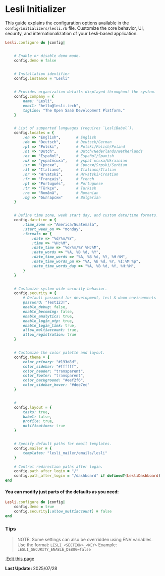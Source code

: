 # Lesli Initializer

This guide explains the configuration options available in the `config/initializers/lesli.rb` file. Customize the core behavior, UI, security, and internationalization of your Lesli-based application.

```ruby
Lesli.configure do |config|


    # Enable or disable demo mode.
    config.demo = false

    
    # Installation identifier
    config.instance = "Lesli"


    # Provides organization details displayed throughout the system.
    config.company = {
        name: "Lesli",
        email: "hello@lesli.tech",
        tagline: "The Open SaaS Development Platform."
    }


    # List of supported languages (requires `LesliBabel`).
    config.locales = {
        :en => "English",       # English
        :de => "Deutsch",       # Deutsch/German
        :pl => "Polski",        # Polski/Polish/Poland
        :nl => "Dutch",         # Dutch/Nederlands/Netherlands
        :es => "Español",       # Español/Spanish
        :uk => "украї́нська",    # украї́нська/Ukrainian
        :sr => "Српски",        # Српски/Srpski/Serbian
        :it => "Italiano",      # Italiano/Italian
        :hr => "Hrvatski",      # Hrvatski/Croatian
        :fr => "Français",      # French
        :pt => "Português",     # Portuguese
        :tr => "Türkçe",        # Turkish
        :ro => "Română",        # Romanian
        :bg => "български"      # Bulgarian
    }


    # Define time zone, week start day, and custom date/time formats.
    config.datetime = {
        :time_zone => "America/Guatemala",
        :start_week_on => "monday",
        :formats => {
            :date => "%d/%m/%Y",
            :time => "%H:%M",
            :date_time => "%d/%m/%Y %H:%M",
            :date_words => "%A, %B %d, %Y",
            :date_time_words => "%A, %B %d, %Y, %H:%M", 
            :date_time_words_pm => "%A, %B %d, %Y, %I:%M %p",
            :date_time_words_day => "%A, %B %d, %Y, %H:%M",
        }
    }


    # Customize system-wide security behavior.
    config.security = {
        # Default password for development, test & demo environments
        password: "Test123!",       
        enable_debug: false,
        enable_becoming: false,
        enable_analytics: true,
        enable_login_otp: true,
        enable_login_link: true,
        allow_multiaccount: true,
        allow_registration: true
    }


    # Customize the color palette and layout.
    config.theme = {
        color_primary: "#193d8d",
        color_sidebar: "#ffffff",
        color_header: "transparent",
        color_footer: "transparent",
        color_background: "#eef2f6",
        color_sidebar_hover: "#dee7ec"
    }


    #
    config.layout = {
        tasks: true,
        babel: false,
        profile: true,
        notifications: true
    }


    # Specify default paths for email templates.
    config.mailer = {
        templates: "lesli_mailer/emails/lesli"
    }

    # Control redirection paths after login.
    config.path_after_login = "/"
    config.path_after_login = "/dashboard" if defined?(LesliDashboard)
end
```

#### You can modify just parts of the defaults as you need:

```ruby
Lesli.configure do |config|
    config.demo = true
    config.security[:allow_multiaccount] = false
end
```


### Tips

> NOTE: Some settings can also be overridden using ENV variables.
> Use the format: `LESLI_<SECTION>_<KEY>`
> Example: `LESLI_SECURITY_ENABLE_DEBUG=false`

<section class="lesli-markdown-info">
    <p><a target="blank" href="https://github.com/LesliTech/Lesli/tree/master/docs/getting-started/configuration.md"><i class="ri-external-link-fill"></i>&nbsp;Edit this page</a><p/>
    <p><b>Last Update: </b>2025/07/28</p>
</section>

<!-- This code was automatically generated -->
<!-- to update this docs please run rake docs:build -->

